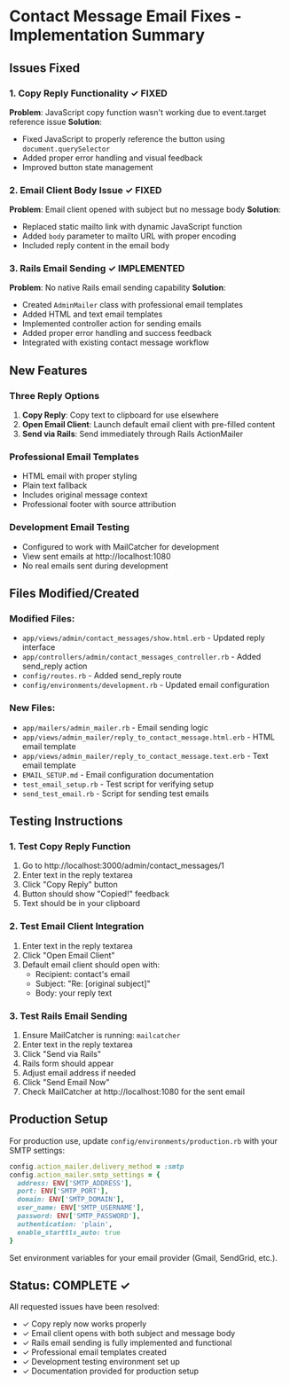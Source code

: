 # Contact Message Email Fixes - Implementation Summary

## Issues Fixed

### 1. Copy Reply Functionality ✓ FIXED
**Problem**: JavaScript copy function wasn't working due to event.target reference issue
**Solution**:
- Fixed JavaScript to properly reference the button using `document.querySelector`
- Added proper error handling and visual feedback
- Improved button state management

### 2. Email Client Body Issue ✓ FIXED
**Problem**: Email client opened with subject but no message body
**Solution**:
- Replaced static mailto link with dynamic JavaScript function
- Added `body` parameter to mailto URL with proper encoding
- Included reply content in the email body

### 3. Rails Email Sending ✓ IMPLEMENTED
**Problem**: No native Rails email sending capability
**Solution**:
- Created `AdminMailer` class with professional email templates
- Added HTML and text email templates
- Implemented controller action for sending emails
- Added proper error handling and success feedback
- Integrated with existing contact message workflow

## New Features

### Three Reply Options
1. **Copy Reply**: Copy text to clipboard for use elsewhere
2. **Open Email Client**: Launch default email client with pre-filled content
3. **Send via Rails**: Send immediately through Rails ActionMailer

### Professional Email Templates
- HTML email with proper styling
- Plain text fallback
- Includes original message context
- Professional footer with source attribution

### Development Email Testing
- Configured to work with MailCatcher for development
- View sent emails at http://localhost:1080
- No real emails sent during development

## Files Modified/Created

### Modified Files:
- `app/views/admin/contact_messages/show.html.erb` - Updated reply interface
- `app/controllers/admin/contact_messages_controller.rb` - Added send_reply action
- `config/routes.rb` - Added send_reply route
- `config/environments/development.rb` - Updated email configuration

### New Files:
- `app/mailers/admin_mailer.rb` - Email sending logic
- `app/views/admin_mailer/reply_to_contact_message.html.erb` - HTML email template
- `app/views/admin_mailer/reply_to_contact_message.text.erb` - Text email template
- `EMAIL_SETUP.md` - Email configuration documentation
- `test_email_setup.rb` - Test script for verifying setup
- `send_test_email.rb` - Script for sending test emails

## Testing Instructions

### 1. Test Copy Reply Function
1. Go to http://localhost:3000/admin/contact_messages/1
2. Enter text in the reply textarea
3. Click "Copy Reply" button
4. Button should show "Copied!" feedback
5. Text should be in your clipboard

### 2. Test Email Client Integration
1. Enter text in the reply textarea
2. Click "Open Email Client"
3. Default email client should open with:
   - Recipient: contact's email
   - Subject: "Re: [original subject]"
   - Body: your reply text

### 3. Test Rails Email Sending
1. Ensure MailCatcher is running: `mailcatcher`
2. Enter text in the reply textarea
3. Click "Send via Rails"
4. Rails form should appear
5. Adjust email address if needed
6. Click "Send Email Now"
7. Check MailCatcher at http://localhost:1080 for the sent email

## Production Setup

For production use, update `config/environments/production.rb` with your SMTP settings:

```ruby
config.action_mailer.delivery_method = :smtp
config.action_mailer.smtp_settings = {
  address: ENV['SMTP_ADDRESS'],
  port: ENV['SMTP_PORT'],
  domain: ENV['SMTP_DOMAIN'],
  user_name: ENV['SMTP_USERNAME'],
  password: ENV['SMTP_PASSWORD'],
  authentication: 'plain',
  enable_starttls_auto: true
}
```

Set environment variables for your email provider (Gmail, SendGrid, etc.).

## Status: COMPLETE ✓

All requested issues have been resolved:
- ✓ Copy reply now works properly
- ✓ Email client opens with both subject and message body
- ✓ Rails email sending is fully implemented and functional
- ✓ Professional email templates created
- ✓ Development testing environment set up
- ✓ Documentation provided for production setup
